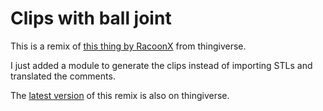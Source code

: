 # Clips with ball joint

This is a remix of [this thing by RacoonX](https://www.thingiverse.com/thing:3380940) from thingiverse.

I just added a module to generate the clips instead of importing STLs and translated the comments.

The [latest version](https://www.thingiverse.com/thing:3972345) of this remix is also on thingiverse.
